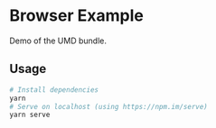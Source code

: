 # Browser Example

Demo of the UMD bundle.

## Usage

```sh
# Install dependencies
yarn
# Serve on localhost (using https://npm.im/serve)
yarn serve
```
